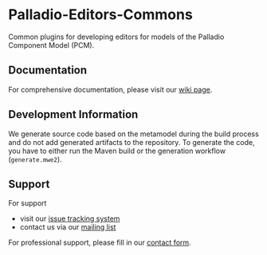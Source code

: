# Palladio-Editors-Commons
Common plugins for developing editors for models of the Palladio Component Model (PCM).

## Documentation
For comprehensive documentation, please visit our [wiki page](https://github.com/PalladioSimulator/.github/wiki).

## Development Information
We generate source code based on the metamodel during the build process and do not add generated artifacts to the repository. To generate the code, you have to either run the Maven build or the generation workflow (`generate.mwe2`).

## Support
For support
* visit our [issue tracking system](https://palladio-simulator.com/jira)
* contact us via our [mailing list](https://lists.ira.uni-karlsruhe.de/mailman/listinfo/palladio-dev)

For professional support, please fill in our [contact form](http://www.palladio-simulator.com/about_palladio/support/).
